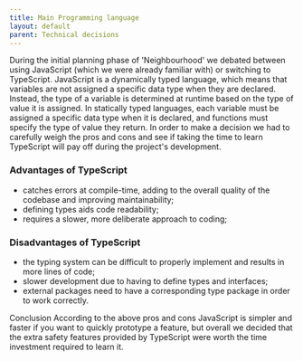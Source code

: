 ```yaml
---
title: Main Programming language
layout: default
parent: Technical decisions
---
```


During the initial planning phase of 'Neighbourhood' we debated between using JavaScript (which we were already familiar with) or switching to TypeScript.
JavaScript is a dynamically typed language, which means that variables are not assigned a specific data type when they are declared. Instead, the type of a variable is determined at runtime based on the type of value it is assigned. In statically typed languages, each variable must be assigned a specific data type when it is declared, and functions must specify the type of value they return.
In order to make a decision we had to carefully weigh the pros and cons and see if taking the time to learn TypeScript will pay off during the project's development.

### Advantages of TypeScript

- catches errors at compile-time, adding to the overall quality of the codebase and improving maintainability;
- defining types aids code readability;
- requires a slower, more deliberate approach to coding;

### Disadvantages of TypeScript

- the typing system can be difficult to properly implement and results in more lines of code;
- slower development due to having to define types and interfaces;
- external packages need to have a corresponding type package in order to work correctly.

Conclusion
According to the above pros and cons JavaScript is simpler and faster if you want to quickly prototype a feature, but overall we decided that the extra safety features provided by TypeScript were worth the time investment required to learn it.
